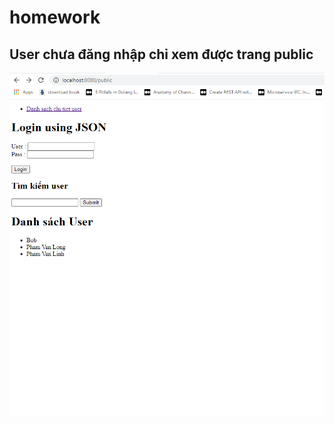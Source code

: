 # homework

## User chưa đăng nhập chỉ xem được trang public
![alt](https://github.com/hungpham28197/homework/blob/master/bai%20tap/ch%C6%B0a%20%C4%91%C4%83ng%20nh%E1%BA%ADp.PNG)
